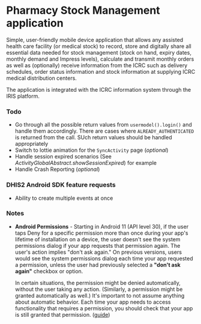 # Pharmacy Stock Management application

Simple, user-friendly mobile device application that allows any assisted health care facility 
(or medical stock) to record, store and digitally share all essential data needed for stock management 
(stock on hand, expiry dates, monthly demand and Impress levels), calculate and transmit monthly 
orders as well as (optionally) receive information from the ICRC such as delivery schedules, 
order status information and stock information at supplying ICRC medical distribution centers. 

The application is integrated with the ICRC information system through the IRIS platform.

### Todo

- Go through all the possible return values from `usermodel().login()` and handle them accordingly. 
  There are cases where `ALREADY_AUTHENTICATED` is returned from the call. SUch return values should be
  handled appropriately
- Switch to lottie animation for the `SyncActivity` page (_optional_)
- Handle session expired scenarios (See _ActivityGlobalAbstract.showSessionExpired_) for example
- Handle Crash Reporting (_optional_)

### DHIS2 Android SDK feature requests

- Ability to create multiple events at once

### Notes

- **Android Permissions** - Starting in Android 11 (API level 30), if the user taps Deny for a
specific permission more than once during your app's lifetime of installation on a device,
the user doesn't see the system permissions dialog if your app requests that permission again.
The user's action implies "don't ask again." On previous versions, users would see the system
permissions dialog each time your app requested a permission, unless the user had previously
selected a __"don't ask again"__ checkbox or option. 

  In certain situations, the permission might be denied automatically, without the user taking 
  any action. (Similarly, a permission might be granted automatically as well.) It's important to 
  not assume anything about automatic behavior. Each time your app needs to access functionality 
  that requires a permission, you should check that your app is still granted that permission. 
  ([guide](https://developer.android.com/training/permissions/requesting))